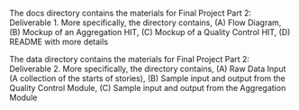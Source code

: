 The docs directory contains the materials for Final Project Part 2: Deliverable 1. More specifically, the directory contains, (A) Flow Diagram, (B) Mockup of an Aggregation HIT, (C) Mockup of a Quality Control HIT, (D) README with more details
  
The data directory contains the materials for Final Project Part 2: Deliverable 2. More specifically, the directory contains, (A) Raw Data Input (A collection of the starts of stories), (B) Sample input and output from the Quality Control Module, (C) Sample input and output from the Aggregation Module
  
